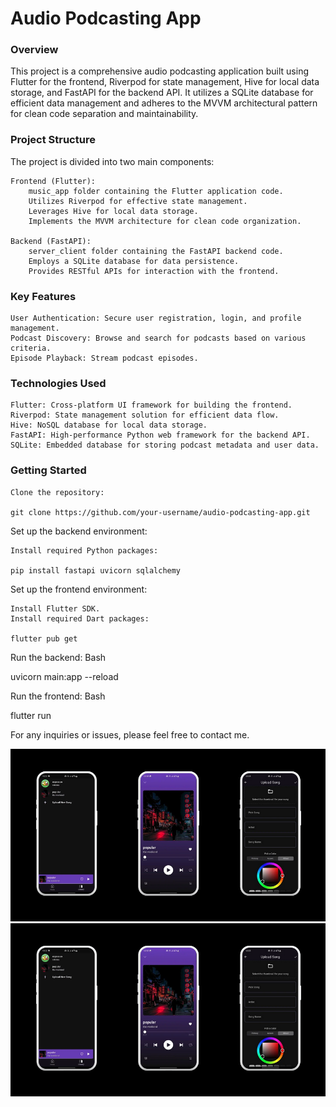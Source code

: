 # Audio Podcasting App

### Overview

This project is a comprehensive audio podcasting application built using Flutter for the frontend, Riverpod for state management, Hive for local data storage, and FastAPI for the backend API. It utilizes a SQLite database for efficient data management and adheres to the MVVM architectural pattern for clean code separation and maintainability.

### Project Structure

The project is divided into two main components:

    Frontend (Flutter):
        music_app folder containing the Flutter application code.
        Utilizes Riverpod for effective state management.
        Leverages Hive for local data storage.
        Implements the MVVM architecture for clean code organization.

    Backend (FastAPI):
        server_client folder containing the FastAPI backend code.
        Employs a SQLite database for data persistence.
        Provides RESTful APIs for interaction with the frontend.

### Key Features

    User Authentication: Secure user registration, login, and profile management.
    Podcast Discovery: Browse and search for podcasts based on various criteria.
    Episode Playback: Stream podcast episodes.

### Technologies Used

    Flutter: Cross-platform UI framework for building the frontend.
    Riverpod: State management solution for efficient data flow.
    Hive: NoSQL database for local data storage.
    FastAPI: High-performance Python web framework for the backend API.
    SQLite: Embedded database for storing podcast metadata and user data.

### Getting Started

    Clone the repository:

    git clone https://github.com/your-username/audio-podcasting-app.git


Set up the backend environment:

    Install required Python packages:

    pip install fastapi uvicorn sqlalchemy

    

Set up the frontend environment:

    Install Flutter SDK.
    Install required Dart packages:

    flutter pub get


Run the backend:
Bash

uvicorn main:app --reload

Run the frontend:
Bash

flutter run

For any inquiries or issues, please feel free to contact me.

 <p>
  <img src="images/Screenshot 2024-08-09 135911.png" alt="Image Description" style="margin-right: 10px;">
  <img src="images/Screenshot 2024-08-09 135911.png" alt="Image Description" style="margin-right: 10px;">

</p>

